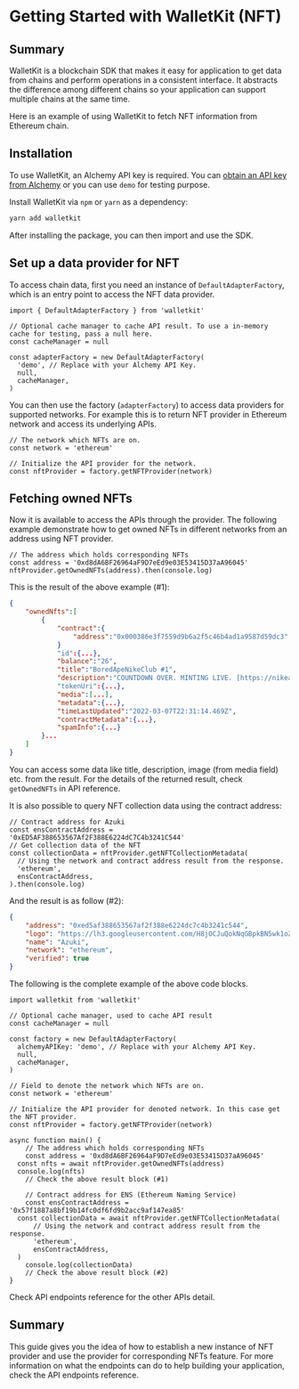 # Getting Started with WalletKit (NFT)

## Summary

WalletKit is a blockchain SDK that makes it easy for application to get data from chains and perform operations in a consistent interface. It abstracts the difference among different chains so your application can support multiple chains at the same time.

Here is an example of using WalletKit to fetch NFT information from Ethereum chain.

## Installation

To use WalletKit, an Alchemy API key is required. You can [obtain an API key from Alchemy](https://docs.alchemy.com/reference/using-the-alchemy-sdk#setting-up-the-alchemy-sdk) or you can use `demo` for testing purpose.

Install WalletKit via `npm` or `yarn` as a dependency:

```bash
yarn add walletkit
```

After installing the package, you can then import and use the SDK.

## Set up a data provider for NFT

To access chain data, first you need an instance of `DefaultAdapterFactory`, which is an entry point to access the NFT data provider.

```tsx
import { DefaultAdapterFactory } from 'walletkit'

// Optional cache manager to cache API result. To use a in-memory cache for testing, pass a null here.
const cacheManager = null

const adapterFactory = new DefaultAdapterFactory(
  'demo', // Replace with your Alchemy API Key.
  null,
  cacheManager,
)
```

You can then use the factory (`adapterFactory`) to access data providers for supported networks. For example this is to return NFT provider in Ethereum network and access its underlying APIs.

```tsx
// The network which NFTs are on.
const network = 'ethereum'

// Initialize the API provider for the network.
const nftProvider = factory.getNFTProvider(network)
```

## Fetching owned NFTs

Now it is available to access the APIs through the provider. The following example demonstrate how to get owned NFTs in different networks from an address using NFT provider.

```tsx
// The address which holds corresponding NFTs
const address = '0xd8dA6BF26964aF9D7eEd9e03E53415D37aA96045'
nftProvider.getOwnedNFTs(address).then(console.log)
```

This is the result of the above example (#1):

```json
{
	"ownedNfts":[
		{
			"contract":{
				"address":"0x000386e3f7559d9b6a2f5c46b4ad1a9587d59dc3"
			}
			"id":{...},
			"balance":"26",
			"title":"BoredApeNikeClub #1",
			"description":"COUNTDOWN OVER. MINTING LIVE. [https://nikeape.xyz](https://nikeape.xyz)"
			"tokenUri":{...},
			"media":[...],
			"metadata":{...},
			"timeLastUpdated":"2022-03-07T22:31:14.469Z",
			"contractMetadata":{...},
			"spamInfo":{...}
		}...
	]
}
```

You can access some data like title, description, image (from media field) etc. from the result. For the details of the returned result, check `getOwnedNFTs` in API reference.

It is also possible to query NFT collection data using the contract address:

```tsx
// Contract address for Azuki
const ensContractAddress = '0xED5AF388653567Af2F388E6224dC7C4b3241C544'
// Get collection data of the NFT
const collectionData = nftProvider.getNFTCollectionMetadata(
  // Using the network and contract address result from the response.
  'ethereum',
  ensContractAddress,
).then(console.log)
```

And the result is as follow (#2):

```json
{
	"address": "0xed5af388653567af2f388e6224dc7c4b3241c544",
	"logo": "https://lh3.googleusercontent.com/H8jOCJuQokNqGBpkBN5wk1oZwO7LM8bNnrHCaekV2nKjnCqw6UB5oaH8XyNeBDj6bA_n1mjejzhFQUP3O1NfjFLHr3FOaeHcTOOT=s120",
	"name": "Azuki",
	"network": "ethereum",
	"verified": true
}
```

The following is the complete example of the above code blocks.

```tsx
import walletkit from 'walletkit'

// Optional cache manager, used to cache API result
const cacheManager = null

const factory = new DefaultAdapterFactory(
  alchemyAPIKey: 'demo', // Replace with your Alchemy API Key.
  null,
  cacheManager,
)

// Field to denote the network which NFTs are on.
const network = 'ethereum'

// Initialize the API provider for denoted network. In this case get the NFT provider.
const nftProvider = factory.getNFTProvider(network)

async function main() {
	// The address which holds corresponding NFTs
	const address = '0xd8dA6BF26964aF9D7eEd9e03E53415D37aA96045'
  const nfts = await nftProvider.getOwnedNFTs(address)
  console.log(nfts)
	// Check the above result block (#1)

	// Contract address for ENS (Ethereum Naming Service)
	const ensContractAddress = '0x57f1887a8bf19b14fc0df6fd9b2acc9af147ea85'
  const collectionData = await nftProvider.getNFTCollectionMetadata(
	  // Using the network and contract address result from the response.
	  'ethereum',
	  ensContractAddress,
  )
	console.log(collectionData)
	// Check the above result block (#2)
}
```

Check API endpoints reference for the other APIs detail.

## Summary

This guide gives you the idea of how to establish a new instance of NFT provider and use the provider for corresponding NFTs feature. For more information on what the endpoints can do to help building your application, check the API endpoints reference.
